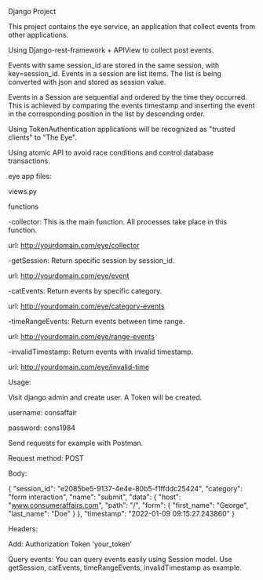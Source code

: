 Django Project

This project contains the eye service, an application that collect events from other applications.

Using Django-rest-framework + APIView to collect post events.

Events with same session_id are stored in the same session, with key=session_id. Events in a session are list items. 
Τhe list is being converted with json and stored as session value.

Events in a Session are sequential and ordered by the time they occurred. Τhis is achieved by comparing the events timestamp and inserting the event in the corresponding position in the list by descending order. 

Using TokenAuthentication applications will be recognized as "trusted clients" to "The Eye".

Using atomic API to avoid race conditions and control database transactions.

eye app files:

 views.py

 functions

-collector: This is the main function. Αll processes take place in this function.
 
 url: http://yourdomain.com/eye/collector

-getSession: Return specific session by session_id.
 
 url: http://yourdomain.com/eye/event

-catEvents: Return events by specific category.
 
 url: http://yourdomain.com/eye/category-events

-timeRangeEvents: Return events between time range.
 
 url: http://yourdomain.com/eye/range-events

-invalidTimestamp: Return events with invalid timestamp.
 
 url: http://yourdomain.com/eye/invalid-time
  
Usage:

Visit django admin and create user. A Token will be created.

username: consaffair

password: cons1984

Send requests for example with Postman.

Request method: POST

Body:

{
  "session_id": "e2085be5-9137-4e4e-80b5-f1ffddc25424",
  "category": "form interaction",
  "name": "submit",
  "data": {
    "host": "www.consumeraffairs.com",
    "path": "/",
    "form": {
      "first_name": "George",
      "last_name": "Doe"
    }
  },
  "timestamp": "2022-01-09 09:15:27.243860"
}

Headers:

Add: Authorization Token 'your_token'


Query events:
You can query events easily using Session model.
Use getSession, catEvents, timeRangeEvents, invalidTimestamp as example.











